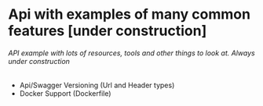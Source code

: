 # Api with examples of many common features [under construction]

###### API example with lots of resources, tools and other things to look at. Always under construction

- Api/Swagger Versioning (Url and Header types) 
- Docker Support (Dockerfile) 
